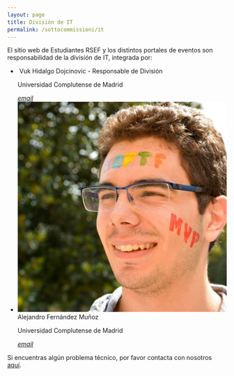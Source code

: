 ```yaml
---
layout: page
title: División de IT
permalink: /sottocommissioni/it
---
```


El sitio web de Estudiantes RSEF y los distintos portales de eventos son responsabilidad de la división de IT, integrada por:

<ul class="collection">
 <li class="collection-item avatar">
    <img src="/img/presidenti/vuk.jpg" alt="" class="circle">
    <span class="title">Vuk Hidalgo Dojcinovic - Responsable de División</span>
    <p>Universidad Complutense de Madrid</p>
    <a href="mailto:" class="secondary-content"><i class="material-icons">email</i></a>
  </li>
  <li class="collection-item avatar">
    <img src="/img/presidenti/alex.jpg" alt="" class="circle">
    <span class="title">Alejandro Fernández Muñoz</span>
    <p>Universidad Complutense de Madrid</p>
    <a href="mailto:" class="secondary-content"><i class="material-icons">email</i></a>
  </li>
</ul>

Si encuentras algún problema técnico, por favor contacta con nosotros <a href="mailto:estudiantesrsef@gmail.com">aquí</a>.

